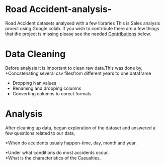 # Road Accident-analysis-
Road Accident  datasets analysed with a few libraries
This is Sales analysis proect using Google colab.
If you wish to contribute there are a few things that the project is missing please see the needed [Contributions](#Contributions) below.




# Data Cleaning
Before analysis it is important to clean raw data.This was done by,
*Concatenating several csv filesfrom different years to one dataframe 
* Dropping Nan values
* Renaming and dropping columns
* Converting columns to corect formats


# Analysis
After cleaning up data, began exploration of the dataset and answered a few questions related 
to our data, 

*When do accidents usualy happen-time, day, month and year.

*Under what conditions do most accidents occur.  
*What is the characteristics of the Casualties.
